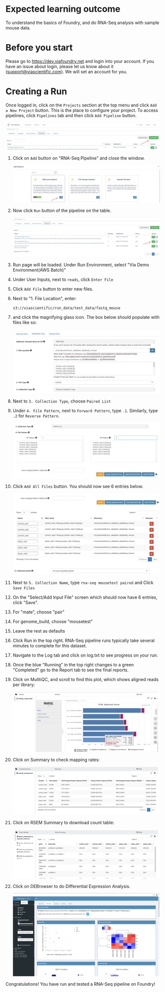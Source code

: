 Expected learning outcome
========

To understand the basics of Foundry, and do RNA-Seq analysis with sample mouse data.

# Before you start

Please go to https://dev.viafoundry.net and login into your account. If you have an issue about login, please let us know about it (support@viascientific.com). We will set an account for you.

Creating a Run
========

Once logged in, click on the `Projects` section at the top menu and click `Add a New Project` button. This is the place to configure your project. To access pipelines, click `Pipelines` tab and then click `Add Pipeline` button. 

![image](../rnaseq_images/addpipeline1.png)

1. Click on `Add` button on "RNA-Seq Pipeline" and close the window. 

    ![image](../rnaseq_images/addpipeline2.png)

2. Now click `Run` button of the pipeline on the table.

    ![image](../rnaseq_images/addpipeline3.png)

3. Run page will be loaded. Under Run Environment, select "Via Demo Environment(AWS Batch)"
4. Under User Inputs, next to `reads`, click `Enter File`
5. Click `Add File` button to enter new files.
6. Next to "1. File Location", enter:

    ```
    s3://viascientific/run_data/test_data/fastq_mouse
    ```

7. and click the magnifying glass icon. The box below should populate with files like so:

    ![image](../rnaseq_images/addfiles1.png)

8. Next to `3. Collection Type`, choose `Paired List`
9. Under `4. File Pattern`, next to `Forward Pattern`, type `.1`. Similarly,  type `.2` for `Reverse Pattern`.

    ![image](../rnaseq_images/addfiles2.png)

10. Click `Add All Files` button. You should now see 6 entries below.

    ![image](../rnaseq_images/addfiles3.png)

11. Next to `5. Collection Name`, type `rna-seq mousetest paired` and Click `Save Files`
12. On the "Select/Add Input File" screen which should now have 6 entries, click "Save".
13. For "mate", choose "pair"
14. For genome_build, choose "mousetest"
15. Leave the rest as defaults
16. Click Run in the top right. RNA-Seq pipeline runs typically take several minutes to complete for this dataset.
17. Navigate to the Log tab and click on log.txt to see progress on your run.
18. Once the blue "Running" in the top right changes to a green "Completed" go to the Report tab to see the final reports.
19. Click on MulitiQC, and scroll to find this plot, which shows aligned reads per library:

    ![image](../rnaseq_images/report1.png)

20. Click on Summary to check mapping rates:

    ![image](../rnaseq_images/report2.png)

21. Click on RSEM Summary to download count table:

    ![image](../rnaseq_images/report3.png)

22. Click on DEBrowser to do Differential Expression Analysis.

    ![image](../rnaseq_images/report4.png)

Congratulations! You have run and tested a RNA-Seq pipeline on Foundry!
